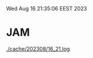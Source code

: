 Wed Aug 16 21:35:06 EEST 2023
# JAM
<a href='./cache/202308/16_21.log'>./cache/202308/16_21.log</a>
